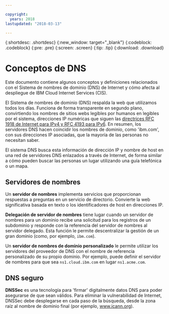 ```yaml
---

copyright:
  years: 2018
lastupdated: "2018-03-13"

---
```


{:shortdesc: .shortdesc}
{:new_window: target="_blank"}
{:codeblock: .codeblock}
{:pre: .pre}
{:screen: .screen}
{:tip: .tip}
{:download: .download}


# Conceptos de DNS

Este documento contiene algunos conceptos y definiciones relacionados con el Sistema de nombres de dominio (DNS) de Internet y cómo afecta al despliegue de IBM Cloud Internet Services (CIS). 

El Sistema de nombres de dominio (DNS) respalda la web que utilizamos todos los días. Funciona de forma transparente en segundo plano, convirtiendo los nombres de sitios webs legibles por humanos en legibles por el sistema, direcciones IP numéricas que siguen las [directrices RFC 1918 de Internet para IPv4 y RFC 4193 para IPv6](https://en.wikipedia.org/wiki/Private_network). En resumen, los servidores DNS hacen coincidir los nombres de dominio, como 'ibm.com', con sus direcciones IP asociadas, que la mayoría de las personas no necesitan saber.

El sistema DNS busca esta información de dirección IP y nombre de host en una red de servidores DNS enlazados a través de Internet, de forma similar a cómo pueden buscar las personas un lugar utilizando una guía telefónica o un mapa.

## Servidores de nombres
Un **servidor de nombres** implementa servicios que proporcionan respuestas a preguntas en un servicio de directorio. Convierte la web significativa basada en texto o los identificadores de host en direcciones IP.

**Delegación de servidor de nombres** tiene lugar cuando un servidor de nombres para un dominio recibe una solicitud para los registros de un subdominio y responde con la referencia del servidor de nombres al servidor delegado. Esta función le permite descentralizar la gestión de un gran dominio (como, por ejemplo, `ibm.com`).

Un **servidor de nombres de dominio personalizado** le permite utilizar los servidores del proveedor de DNS con el nombre de referencia personalizado de su propio dominio. Por ejemplo, puede definir el servidor de nombres para que sea `ns1.cloud.ibm.com` en lugar `ns1.acme.com`.

## DNS seguro

**DNSSec** es una tecnología para 'firmar' digitalmente datos DNS para poder asegurarse de que sean válidos. Para eliminar la vulnerabilidad de Internet, DNSSec debe desplegarse en cada paso de la búsqueda, desde la zona raíz al nombre de dominio final (por ejemplo, www.icann.org).
